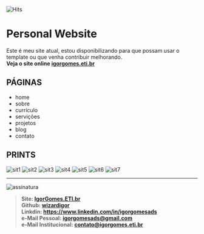 ![Hits](https://hitcounter.pythonanywhere.com/count/tag.svg?url=https://github.com/wizardigor/igorgomes.eti.br-site-pessoa)

# Personal Website 

Este é meu site atual, estou disponibilizando para que possam usar o template ou que venha contribuir melhorando.  
**Veja o site online [igorgomes.eti.br](https://igorgomes.eti.br)**

## PÁGINAS

* home
* sobre
* currículo
* servições
* projetos
* blog
* contato

## PRINTS

![sit1](https://user-images.githubusercontent.com/51889513/140585150-812f1b46-b20a-423d-874c-635ae7010f17.png)
![sit2](https://user-images.githubusercontent.com/51889513/140585162-f13510b5-6486-4845-8722-cbed852962eb.png)
![sit3](https://user-images.githubusercontent.com/51889513/140585168-ad0e2401-863c-4345-9c34-dc55691d3881.png)
![sit4](https://user-images.githubusercontent.com/51889513/140585191-a8646911-3915-44d3-a53d-733f4d936992.png)
![sit5](https://user-images.githubusercontent.com/51889513/140585197-a953869b-6092-46bf-96ba-b9a240352e1c.png)
![sit6](https://user-images.githubusercontent.com/51889513/140585208-e30e0e8e-7ab9-48d0-a345-26c80fc44d9a.png)
![sit7](https://user-images.githubusercontent.com/51889513/140585218-479a729b-9646-4dfe-8568-417ff9577b8a.png)



---
![assinatura](https://user-images.githubusercontent.com/51889513/138512526-05ef6818-49a7-4f5a-a16f-ffef43b26ee5.jpg)
> **Site: [IgorGomes.ETI.br](https://igorgomes.eti.br)**  
> **Github: [wizardigor](https://github.com/wizardigor)**  
> **Linkdin: https://www.linkedin.com/in/igorgomesads**  
> **e-Mail Pessoal: igorgomesads@gmail.com**  
> **e-Mail Institucional: contato@igorgomes.eti.br**  
